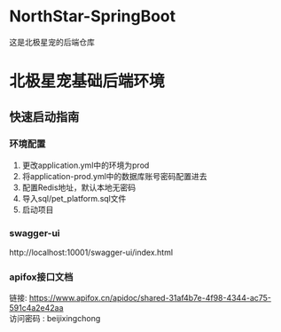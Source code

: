# NorthStar-SpringBoot
这是北极星宠的后端仓库

# 北极星宠基础后端环境
## 快速启动指南
### 环境配置
1. 更改application.yml中的环境为prod
2. 将application-prod.yml中的数据库账号密码配置进去
3. 配置Redis地址，默认本地无密码
3. 导入sql/pet_platform.sql文件
4. 启动项目

### swagger-ui
http://localhost:10001/swagger-ui/index.html

### apifox接口文档
链接: https://www.apifox.cn/apidoc/shared-31af4b7e-4f98-4344-ac75-591c4a2e42aa  
访问密码 : beijixingchong